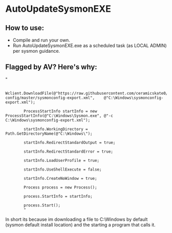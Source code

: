 # AutoUpdateSysmonEXE

## How to use:
- Compile and run your own. 
- Run AutoUpdateSysmonEXE.exe as a scheduled task (as LOCAL ADMIN) per sysmon guidance.

## Flagged by AV? Here's why:
"            

            Wclient.DownloadFile(@"https://raw.githubusercontent.com/ceramicskate0/sysmon-config/master/sysmonconfig-export.xml",    @"C:\Windows\sysmonconfig-export.xml");
            
            ProcessStartInfo startInfo = new ProcessStartInfo(@"C:\Windows\Sysmon.exe", @"-c C:\Windows\sysmonconfig-export.xml");
            
            startInfo.WorkingDirectory = Path.GetDirectoryName(@"C:\Windows\");
            
            startInfo.RedirectStandardOutput = true;
            
            startInfo.RedirectStandardError = true;
            
            startInfo.LoadUserProfile = true;
            
            startInfo.UseShellExecute = false;
            
            startInfo.CreateNoWindow = true;
            
            Process process = new Process();
            
            process.StartInfo = startInfo;
            
            process.Start();
            "
            
            
In short its because im downloading a file to C:\Windows by default (sysmon default install location) and the starting a program that calls it.
